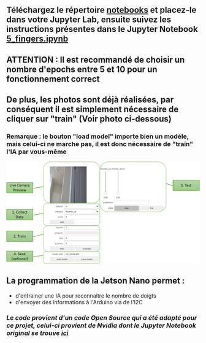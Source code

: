 ## Téléchargez le répertoire [notebooks](https://github.com/Poblit0/Finger-AI-Recognition/tree/main/Code%20pour%20la%20Jetson/notebooks) et placez-le dans votre Jupyter Lab, ensuite suivez les instructions présentes dans le Jupyter Notebook [5_fingers.ipynb](https://github.com/Poblit0/Finger-AI-Recognition/blob/main/Code%20pour%20la%20Jetson/notebooks/5_fingers%20.ipynb)

## ATTENTION : Il est recommandé de choisir un nombre d'epochs entre 5 et 10 pour un fonctionnement correct
## De plus, les photos sont déjà réalisées, par conséquent il est simplement nécessaire de cliquer sur "train" (Voir photo ci-dessous)
### Remarque : le bouton "load model" importe bien un modèle, mais celui-ci ne marche pas, il est donc nécessaire de "train" l'IA par vous-même

![](https://github.com/Poblit0/Finger-AI-Recognition/blob/main/Code%20pour%20la%20Jetson/classification_tool_key1.png)

## La programmation de la Jetson Nano permet :

- d'entrainer une IA pour reconnaitre le nombre de doigts
- d'envoyer des informations à l'Arduino via de l'I2C

### *Le code provient d'un code Open Source qui a été adapté pour ce projet, celui-ci provient de Nvidia dont le Jupyter Notebook original se trouve [ici](https://github.com/Poblit0/Finger-AI-Recognition/blob/main/Code%20pour%20la%20Jetson/classification_interactive.ipynb)*
